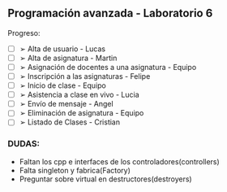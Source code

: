 ## Programación avanzada - Laboratorio 6

Progreso:

- [ ] ➢ Alta de usuario - Lucas
- [ ] ➢ Alta de asignatura - Martin
- [ ] ➢ Asignación de docentes a una asignatura - Equipo
- [ ] ➢ Inscripción a las asignaturas - Felipe
- [ ] ➢ Inicio de clase - Equipo
- [ ] ➢ Asistencia a clase en vivo - Lucia
- [ ] ➢ Envío de mensaje - Angel
- [ ] ➢ Eliminación de asignatura - Equipo
- [ ] ➢ Listado de Clases - Cristian

### DUDAS:

- Faltan los cpp e interfaces de los controladores(controllers)
- Falta singleton y fabrica(Factory)
- Preguntar sobre virtual en destructores(destroyers)